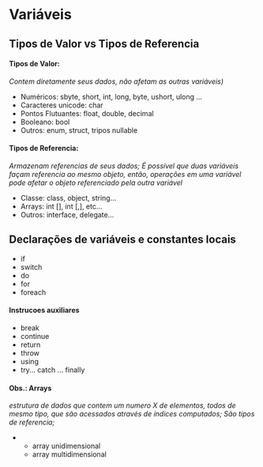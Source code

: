 # Variáveis

## Tipos de Valor vs Tipos de Referencia

#### Tipos de Valor:

_Contem diretamente seus dados, não afetam as outras variáveis)_

- Numéricos: sbyte, short, int, long, byte, ushort, ulong ...
- Caracteres unicode: char
- Pontos Flutuantes: float, double, decimal
- Booleano: bool
- Outros: enum, struct, tripos nullable

#### Tipos de Referencia:

_Armazenam referencias de seus dados; É possível que duas variáveis façam referencia ao mesmo objeto, então, operações em uma variável pode afetar o objeto referenciado pela outra variável_

- Classe: class, object, string...
- Arrays: int [], int [,], etc...
- Outros: interface, delegate...

## Declarações de variáveis e constantes locais

- if	
- switch
- do
- for
- foreach

#### Instrucoes auxiliares

- break
- continue
- return
- throw
- using
- try... catch ... finally



#### Obs.: Arrays

_estrutura de dados que contem um numero X de elementos, todos de mesmo tipo, que são acessados através de índices computados; São tipos de referencia;_

- - array unidimensional 
  - array multidimensional